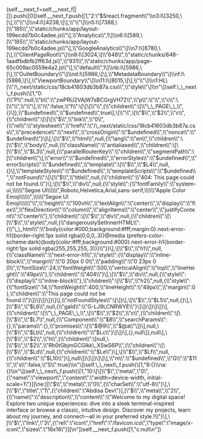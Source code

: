 (self.\_\_next\_f=self.\_\_next\_f||\[\]).push(\[0\])self.\_\_next\_f.push(\[1,"2:\\"$Sreact.fragment\\"\\n3:I\[3250,\[\],\\"\\"\]\\n4:I\[4238,\[\],\\"\\"\]\\n5:I\[7388,\[\\"185\\",\\"static/chunks/app/layout-199ecdd7b0c4adee.js\\"\],\\"Analytics\\",1\]\\n6:I\[589,\[\\"185\\",\\"static/chunks/app/layout-199ecdd7b0c4adee.js\\"\],\\"GoogleAnalytics\\"\]\\n7:I\[6780,\[\],\\"ClientPageRoot\\"\]\\n8:I\[3024,\[\\"648\\",\\"static/chunks/648-1aadfbdbfb2ff63d.js\\",\\"931\\",\\"static/chunks/app/page-65c009ac0559e4a2.js\\"\],\\"default\\",1\]\\nb:I\[5986,\[\],\\"OutletBoundary\\"\]\\nd:I\[5986,\[\],\\"MetadataBoundary\\"\]\\nf:I\[5986,\[\],\\"ViewportBoundary\\"\]\\n11:I\[8015,\[\],\\"\\"\]\\n1:HL\[\\"/\_next/static/css/18cb41603db3b87a.css\\",\\"style\\"\]\\n"\])self.\_\_next\_f.push(\[1,"0:{\\"P\\":null,\\"b\\":\\"zwPRU2VAjW7sBCGrgVH72\\",\\"p\\":\\"\\",\\"c\\":\[\\"\\",\\"\\"\],\\"i\\":false,\\"f\\":\[\[\[\\"\\",{\\"children\\":\[\\"\_\_PAGE\_\_\\",{}\]},\\"$undefined\\",\\"$undefined\\",true\],\[\\"\\",\[\\"$\\",\\"$2\\",\\"c\\",{\\"children\\":\[\[\[\\"$\\",\\"link\\",\\"0\\",{\\"rel\\":\\"stylesheet\\",\\"href\\":\\"/\_next/static/css/18cb41603db3b87a.css\\",\\"precedence\\":\\"next\\",\\"crossOrigin\\":\\"$undefined\\",\\"nonce\\":\\"$undefined\\"}\]\],\[\\"$\\",\\"html\\",null,{\\"lang\\":\\"en\\",\\"children\\":\[\\"$\\",\\"body\\",null,{\\"className\\":\\"antialiased\\",\\"children\\":\[\[\\"$\\",\\"$L3\\",null,{\\"parallelRouterKey\\":\\"children\\",\\"segmentPath\\":\[\\"children\\"\],\\"error\\":\\"$undefined\\",\\"errorStyles\\":\\"$undefined\\",\\"errorScripts\\":\\"$undefined\\",\\"template\\":\[\\"$\\",\\"$L4\\",null,{}\],\\"templateStyles\\":\\"$undefined\\",\\"templateScripts\\":\\"$undefined\\",\\"notFound\\":\[\[\\"$\\",\\"title\\",null,{\\"children\\":\\"404: This page could not be found.\\"}\],\[\\"$\\",\\"div\\",null,{\\"style\\":{\\"fontFamily\\":\\"system-ui,\\\\\\"Segoe UI\\\\\\",Roboto,Helvetica,Arial,sans-serif,\\\\\\"Apple Color Emoji\\\\\\",\\\\\\"Segoe UI Emoji\\\\\\"\\",\\"height\\":\\"100vh\\",\\"textAlign\\":\\"center\\",\\"display\\":\\"flex\\",\\"flexDirection\\":\\"column\\",\\"alignItems\\":\\"center\\",\\"justifyContent\\":\\"center\\"},\\"children\\":\[\\"$\\",\\"div\\",null,{\\"children\\":\[\[\\"$\\",\\"style\\",null,{\\"dangerouslySetInnerHTML\\":{\\"\_\_html\\":\\"body{color:#000;background:#fff;margin:0}.next-error-h1{border-right:1px solid rgba(0,0,0,.3)}@media (prefers-color-scheme:dark){body{color:#fff;background:#000}.next-error-h1{border-right:1px solid rgba(255,255,255,.3)}}\\"}}\],\[\\"$\\",\\"h1\\",null,{\\"className\\":\\"next-error-h1\\",\\"style\\":{\\"display\\":\\"inline-block\\",\\"margin\\":\\"0 20px 0 0\\",\\"padding\\":\\"0 23px 0 0\\",\\"fontSize\\":24,\\"fontWeight\\":500,\\"verticalAlign\\":\\"top\\",\\"lineHeight\\":\\"49px\\"},\\"children\\":\\"404\\"}\],\[\\"$\\",\\"div\\",null,{\\"style\\":{\\"display\\":\\"inline-block\\"},\\"children\\":\[\\"$\\",\\"h2\\",null,{\\"style\\":{\\"fontSize\\":14,\\"fontWeight\\":400,\\"lineHeight\\":\\"49px\\",\\"margin\\":0},\\"children\\":\\"This page could not be found.\\"}\]}\]\]}\]}\]\],\\"notFoundStyles\\":\[\]}\],\[\\"$\\",\\"$L5\\",null,{}\],\[\\"$\\",\\"$L6\\",null,{\\"gaId\\":\\"G-LJ9LCNRWYE\\"}\]\]}\]}\]\]}\],{\\"children\\":\[\\"\_\_PAGE\_\_\\",\[\\"$\\",\\"$2\\",\\"c\\",{\\"children\\":\[\[\\"$\\",\\"$L7\\",null,{\\"Component\\":\\"$8\\",\\"searchParams\\":{},\\"params\\":{},\\"promises\\":\[\\"$@9\\",\\"$@a\\"\]}\],null,\[\\"$\\",\\"$Lb\\",null,{\\"children\\":\\"$Lc\\"}\]\]}\],{},null\]},null\],\[\\"$\\",\\"$2\\",\\"h\\",{\\"children\\":\[null,\[\\"$\\",\\"$2\\",\\"Rh0tGbjmGCGIkk\_XSwS6P\\",{\\"children\\":\[\[\\"$\\",\\"$Ld\\",null,{\\"children\\":\\"$Le\\"}\],\[\\"$\\",\\"$Lf\\",null,{\\"children\\":\\"$L10\\"}\],null\]}\]\]}\]\]\],\\"m\\":\\"$undefined\\",\\"G\\":\\"$11\\",\\"s\\":false,\\"S\\":true}\\n"\])self.\_\_next\_f.push(\[1,"9:{}\\na:{}\\n"\])self.\_\_next\_f.push(\[1,"10:\[\[\\"$\\",\\"meta\\",\\"0\\",{\\"name\\":\\"viewport\\",\\"content\\":\\"width=device-width, initial-scale=1\\"}\]\]\\ne:\[\[\\"$\\",\\"meta\\",\\"0\\",{\\"charSet\\":\\"utf-8\\"}\],\[\\"$\\",\\"title\\",\\"1\\",{\\"children\\":\\"Abdisa Dev\\"}\],\[\\"$\\",\\"meta\\",\\"2\\",{\\"name\\":\\"description\\",\\"content\\":\\"Welcome to my digital space! Explore two unique experiences: dive into a sleek terminal-inspired interface or browse a classic, intuitive design. Discover my projects, learn about my journey, and connect—all in your preferred style.!\\"}\],\[\\"$\\",\\"link\\",\\"3\\",{\\"rel\\":\\"icon\\",\\"href\\":\\"/favicon.ico\\",\\"type\\":\\"image/x-icon\\",\\"sizes\\":\\"16x16\\"}\]\]\\n"\])self.\_\_next\_f.push(\[1,"c:null\\n"\])